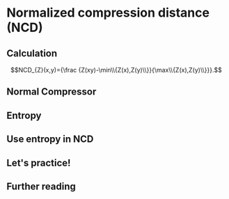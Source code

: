 # Normalized compression distance (NCD)


## Calculation

$$NCD_{Z}(x,y)={\frac  {Z(xy)-\min\\{Z(x),Z(y)\\}}{\max\\{Z(x),Z(y)\\}}}.$$

## Normal Compressor


## Entropy


## Use entropy in NCD


## Let's practice!


## Further reading
